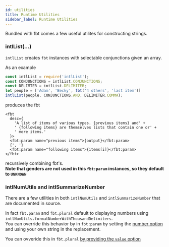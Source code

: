 ```yaml
---
id: utilities
title: Runtime Utilities
sidebar_label: Runtime Utilities
---
```


Bundled with fbt comes a few useful utilites for constructing strings.
### intlList(...)
`intlList` creates `fbt` instances with selectable conjunctions given an array.

As an example
```js
const intlList = require('intlList');
const CONJUNCTIONS = intlList.CONJUNCTIONS;
const DELIMTER = intlList.DELIMITER;
let people = ['Adam', 'Becky', fbt('4 others', 'last item')]
intlList(people, CONJUNCTIONS.AND, DELIMITER.COMMA);
```
produces the fbt
```
<fbt
  desc={
    'A list of items of various types. {previous items} and' +
    ' {following items} are themselves lists that contain one or' +
    ' more items.'
  }>
  <fbt:param name="previous items">{output}</fbt:param>
  {', '}
  <fbt:param name="following items">{items[i]}</fbt:param>
</fbt>
```
recursively combining fbt's.  
**Note that genders are not used in this `fbt:param` instances, so they default to `UNKNOWN`**

### intlNumUtils and intlSummarizeNumber
There are a few utilities in both `intlNumUtils` and
`intlSummarizeNumber` that are documented in source.

In fact `fbt.param` and `fbt.plural` default to displaying numbers
using `intlNumUtils.formatNumberWithThousandDelimiters`.   
You can override this behavior by in `fbt:param` by setting the
[number option](params#optional-attributes) and using your own
string in the replacement.

You can ovveride this in `fbt.plural` [by providing the `value`
option](plurals#optional-arguments)



